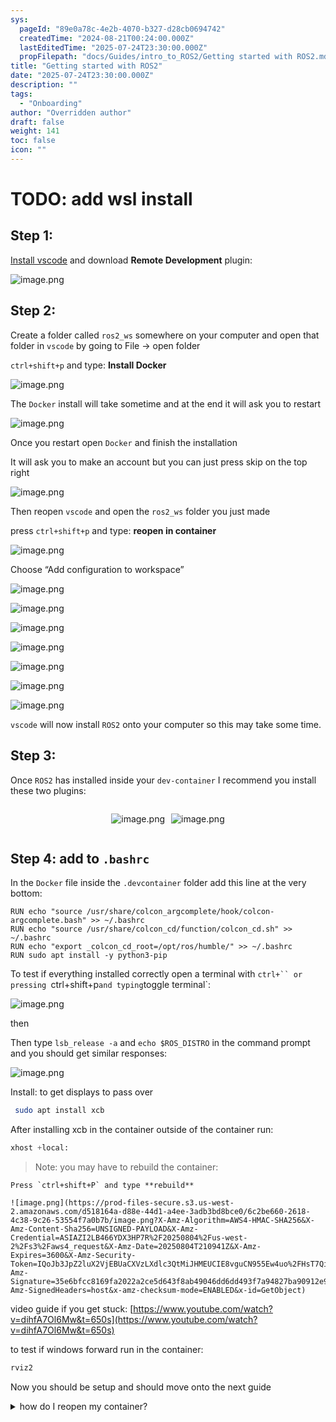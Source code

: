 ```yaml
---
sys:
  pageId: "89e0a78c-4e2b-4070-b327-d28cb0694742"
  createdTime: "2024-08-21T00:24:00.000Z"
  lastEditedTime: "2025-07-24T23:30:00.000Z"
  propFilepath: "docs/Guides/intro_to_ROS2/Getting started with ROS2.md"
title: "Getting started with ROS2"
date: "2025-07-24T23:30:00.000Z"
description: ""
tags:
  - "Onboarding"
author: "Overridden author"
draft: false
weight: 141
toc: false
icon: ""
---
```


# TODO: add wsl install

## Step 1:

[Install vscode](https://code.visualstudio.com/download) and download **Remote Development** plugin:

![image.png](https://prod-files-secure.s3.us-west-2.amazonaws.com/d518164a-d88e-44d1-a4ee-3adb3bd8bce0/efb52993-1881-4a40-b95e-6f020334f022/image.png?X-Amz-Algorithm=AWS4-HMAC-SHA256&X-Amz-Content-Sha256=UNSIGNED-PAYLOAD&X-Amz-Credential=ASIAZI2LB4663F7QE27J%2F20250804%2Fus-west-2%2Fs3%2Faws4_request&X-Amz-Date=20250804T210931Z&X-Amz-Expires=3600&X-Amz-Security-Token=IQoJb3JpZ2luX2VjEBUaCXVzLXdlc3QtMiJGMEQCIBragbGES%2BoOc95vwTIxjbvSdByo0kXmjhIIbI58iLnEAiAEUl92PBpyQ6uU6u1xKpI6ekyaI%2FY8037yrRhBXXkLjCr%2FAwhOEAAaDDYzNzQyMzE4MzgwNSIMueJgZlqynyRBDvk%2BKtwDyoKoXxr%2BQtja%2FOXts%2F2hogiKs%2FuuRyRtSwnNM7REwGEPU5fn0o%2BoORAvDZ2QT2zcisVbJ61d200MfLyVkrS26V%2FSqeHVFM8xrn7M5RQFA4YjSed63gUiuIA7dTRUjmpg4KA8rwhG4d2kCPt9GSBqJljSqYsQ9VksBMJMBUMKwG2X8FbrLDPRG8oxJW1IZgXeY%2FALmd1tKvR1vUSZ5KTIKBeW%2FfoG72AaosF9p7qLo5LYi398LKtCKkkblQnUsBs5fsde5Lr5SpeUcLA9Tq7%2BCX%2BQIkMjYA8Drqn85e1XIev7rqp%2FDk%2BU0KPkVYJG5PBIhH7cOPhEIkJQ4PLJx4JGMsocWyLphunBXccJk74v8dCjr5HCQWzWiJG5GlRj8dhfCp%2BMh%2F7d3sqG1qiEJ%2BR%2FDS6d43JvcN9lr2UQ8QDMuu9EmVlxe9T0XTmqrjFoOjd0V1oU%2FuoMYq6O0PYuIuaf5%2F4RDuRr1U7ZYn%2FfBjcWJSWvNyE9puxDPRDB1wHfGHN%2BPt1yt8uBYnuTF7mfc7FsB6EUAi3uXOkf%2B1aZM9l5YVMBd1S6PHKArxHE5uFUVDMOEffMvsUL3NsYvxLb4moX1WvkAdeRTznOozeyoFflhnZnTuNUM%2BiOM971%2BZ8wv8DExAY6pgH54e8ASUdbs7DZb12NY5M1fCV6o%2F7VmpSpcxQ2DCSczBkSxYoZoBSadg0ukznGhkTT7Wa6eUAM4g%2BaVWtU3bgS4n1vz0eWxx0ex6e5pQTR58f4%2FSC479sgaEYoWQ%2FIO9EiFUGw%2ByKYhTRVqnUYlFPiTCtG7xFFxTU4sg4uBc%2BZerLzLV7loGvAnsZU49kpviEFlvDo%2BkPyvuawpXx%2B0Ad%2BxEE04lVW&X-Amz-Signature=6026e57ccf1033a00e0fa64398290f88bcc2f51ff38e727cc6a7488cb5d6f327&X-Amz-SignedHeaders=host&x-amz-checksum-mode=ENABLED&x-id=GetObject)

## Step 2:

Create a folder called `ros2_ws` somewhere on your computer and open that folder in `vscode` by going to File → open folder 

`ctrl+shift+p` and type: **Install Docker**

![image.png](https://prod-files-secure.s3.us-west-2.amazonaws.com/d518164a-d88e-44d1-a4ee-3adb3bd8bce0/2269dc0e-1cd5-47ff-bceb-c04ad9b2eab0/image.png?X-Amz-Algorithm=AWS4-HMAC-SHA256&X-Amz-Content-Sha256=UNSIGNED-PAYLOAD&X-Amz-Credential=ASIAZI2LB4663F7QE27J%2F20250804%2Fus-west-2%2Fs3%2Faws4_request&X-Amz-Date=20250804T210931Z&X-Amz-Expires=3600&X-Amz-Security-Token=IQoJb3JpZ2luX2VjEBUaCXVzLXdlc3QtMiJGMEQCIBragbGES%2BoOc95vwTIxjbvSdByo0kXmjhIIbI58iLnEAiAEUl92PBpyQ6uU6u1xKpI6ekyaI%2FY8037yrRhBXXkLjCr%2FAwhOEAAaDDYzNzQyMzE4MzgwNSIMueJgZlqynyRBDvk%2BKtwDyoKoXxr%2BQtja%2FOXts%2F2hogiKs%2FuuRyRtSwnNM7REwGEPU5fn0o%2BoORAvDZ2QT2zcisVbJ61d200MfLyVkrS26V%2FSqeHVFM8xrn7M5RQFA4YjSed63gUiuIA7dTRUjmpg4KA8rwhG4d2kCPt9GSBqJljSqYsQ9VksBMJMBUMKwG2X8FbrLDPRG8oxJW1IZgXeY%2FALmd1tKvR1vUSZ5KTIKBeW%2FfoG72AaosF9p7qLo5LYi398LKtCKkkblQnUsBs5fsde5Lr5SpeUcLA9Tq7%2BCX%2BQIkMjYA8Drqn85e1XIev7rqp%2FDk%2BU0KPkVYJG5PBIhH7cOPhEIkJQ4PLJx4JGMsocWyLphunBXccJk74v8dCjr5HCQWzWiJG5GlRj8dhfCp%2BMh%2F7d3sqG1qiEJ%2BR%2FDS6d43JvcN9lr2UQ8QDMuu9EmVlxe9T0XTmqrjFoOjd0V1oU%2FuoMYq6O0PYuIuaf5%2F4RDuRr1U7ZYn%2FfBjcWJSWvNyE9puxDPRDB1wHfGHN%2BPt1yt8uBYnuTF7mfc7FsB6EUAi3uXOkf%2B1aZM9l5YVMBd1S6PHKArxHE5uFUVDMOEffMvsUL3NsYvxLb4moX1WvkAdeRTznOozeyoFflhnZnTuNUM%2BiOM971%2BZ8wv8DExAY6pgH54e8ASUdbs7DZb12NY5M1fCV6o%2F7VmpSpcxQ2DCSczBkSxYoZoBSadg0ukznGhkTT7Wa6eUAM4g%2BaVWtU3bgS4n1vz0eWxx0ex6e5pQTR58f4%2FSC479sgaEYoWQ%2FIO9EiFUGw%2ByKYhTRVqnUYlFPiTCtG7xFFxTU4sg4uBc%2BZerLzLV7loGvAnsZU49kpviEFlvDo%2BkPyvuawpXx%2B0Ad%2BxEE04lVW&X-Amz-Signature=f4c52ec48ab98a36d14e1db49a70ea72285a1fb78c776957eff49f9aa153a2e3&X-Amz-SignedHeaders=host&x-amz-checksum-mode=ENABLED&x-id=GetObject)

The `Docker` install will take sometime and at the end it will ask you to restart

![image.png](https://prod-files-secure.s3.us-west-2.amazonaws.com/d518164a-d88e-44d1-a4ee-3adb3bd8bce0/ed233f78-be33-4b1f-b89c-9c346c0e961e/image.png?X-Amz-Algorithm=AWS4-HMAC-SHA256&X-Amz-Content-Sha256=UNSIGNED-PAYLOAD&X-Amz-Credential=ASIAZI2LB4663F7QE27J%2F20250804%2Fus-west-2%2Fs3%2Faws4_request&X-Amz-Date=20250804T210931Z&X-Amz-Expires=3600&X-Amz-Security-Token=IQoJb3JpZ2luX2VjEBUaCXVzLXdlc3QtMiJGMEQCIBragbGES%2BoOc95vwTIxjbvSdByo0kXmjhIIbI58iLnEAiAEUl92PBpyQ6uU6u1xKpI6ekyaI%2FY8037yrRhBXXkLjCr%2FAwhOEAAaDDYzNzQyMzE4MzgwNSIMueJgZlqynyRBDvk%2BKtwDyoKoXxr%2BQtja%2FOXts%2F2hogiKs%2FuuRyRtSwnNM7REwGEPU5fn0o%2BoORAvDZ2QT2zcisVbJ61d200MfLyVkrS26V%2FSqeHVFM8xrn7M5RQFA4YjSed63gUiuIA7dTRUjmpg4KA8rwhG4d2kCPt9GSBqJljSqYsQ9VksBMJMBUMKwG2X8FbrLDPRG8oxJW1IZgXeY%2FALmd1tKvR1vUSZ5KTIKBeW%2FfoG72AaosF9p7qLo5LYi398LKtCKkkblQnUsBs5fsde5Lr5SpeUcLA9Tq7%2BCX%2BQIkMjYA8Drqn85e1XIev7rqp%2FDk%2BU0KPkVYJG5PBIhH7cOPhEIkJQ4PLJx4JGMsocWyLphunBXccJk74v8dCjr5HCQWzWiJG5GlRj8dhfCp%2BMh%2F7d3sqG1qiEJ%2BR%2FDS6d43JvcN9lr2UQ8QDMuu9EmVlxe9T0XTmqrjFoOjd0V1oU%2FuoMYq6O0PYuIuaf5%2F4RDuRr1U7ZYn%2FfBjcWJSWvNyE9puxDPRDB1wHfGHN%2BPt1yt8uBYnuTF7mfc7FsB6EUAi3uXOkf%2B1aZM9l5YVMBd1S6PHKArxHE5uFUVDMOEffMvsUL3NsYvxLb4moX1WvkAdeRTznOozeyoFflhnZnTuNUM%2BiOM971%2BZ8wv8DExAY6pgH54e8ASUdbs7DZb12NY5M1fCV6o%2F7VmpSpcxQ2DCSczBkSxYoZoBSadg0ukznGhkTT7Wa6eUAM4g%2BaVWtU3bgS4n1vz0eWxx0ex6e5pQTR58f4%2FSC479sgaEYoWQ%2FIO9EiFUGw%2ByKYhTRVqnUYlFPiTCtG7xFFxTU4sg4uBc%2BZerLzLV7loGvAnsZU49kpviEFlvDo%2BkPyvuawpXx%2B0Ad%2BxEE04lVW&X-Amz-Signature=351db927e594dc34a46b52125adda08028298a7ac5cd77dc5d27037db2ed0d33&X-Amz-SignedHeaders=host&x-amz-checksum-mode=ENABLED&x-id=GetObject)

Once you restart open `Docker` and finish the installation

It will ask you to make an account but you can just press skip on the top right

![image.png](https://prod-files-secure.s3.us-west-2.amazonaws.com/d518164a-d88e-44d1-a4ee-3adb3bd8bce0/21010ad9-1659-4fd9-9f59-9932a09b2a3d/image.png?X-Amz-Algorithm=AWS4-HMAC-SHA256&X-Amz-Content-Sha256=UNSIGNED-PAYLOAD&X-Amz-Credential=ASIAZI2LB4663F7QE27J%2F20250804%2Fus-west-2%2Fs3%2Faws4_request&X-Amz-Date=20250804T210931Z&X-Amz-Expires=3600&X-Amz-Security-Token=IQoJb3JpZ2luX2VjEBUaCXVzLXdlc3QtMiJGMEQCIBragbGES%2BoOc95vwTIxjbvSdByo0kXmjhIIbI58iLnEAiAEUl92PBpyQ6uU6u1xKpI6ekyaI%2FY8037yrRhBXXkLjCr%2FAwhOEAAaDDYzNzQyMzE4MzgwNSIMueJgZlqynyRBDvk%2BKtwDyoKoXxr%2BQtja%2FOXts%2F2hogiKs%2FuuRyRtSwnNM7REwGEPU5fn0o%2BoORAvDZ2QT2zcisVbJ61d200MfLyVkrS26V%2FSqeHVFM8xrn7M5RQFA4YjSed63gUiuIA7dTRUjmpg4KA8rwhG4d2kCPt9GSBqJljSqYsQ9VksBMJMBUMKwG2X8FbrLDPRG8oxJW1IZgXeY%2FALmd1tKvR1vUSZ5KTIKBeW%2FfoG72AaosF9p7qLo5LYi398LKtCKkkblQnUsBs5fsde5Lr5SpeUcLA9Tq7%2BCX%2BQIkMjYA8Drqn85e1XIev7rqp%2FDk%2BU0KPkVYJG5PBIhH7cOPhEIkJQ4PLJx4JGMsocWyLphunBXccJk74v8dCjr5HCQWzWiJG5GlRj8dhfCp%2BMh%2F7d3sqG1qiEJ%2BR%2FDS6d43JvcN9lr2UQ8QDMuu9EmVlxe9T0XTmqrjFoOjd0V1oU%2FuoMYq6O0PYuIuaf5%2F4RDuRr1U7ZYn%2FfBjcWJSWvNyE9puxDPRDB1wHfGHN%2BPt1yt8uBYnuTF7mfc7FsB6EUAi3uXOkf%2B1aZM9l5YVMBd1S6PHKArxHE5uFUVDMOEffMvsUL3NsYvxLb4moX1WvkAdeRTznOozeyoFflhnZnTuNUM%2BiOM971%2BZ8wv8DExAY6pgH54e8ASUdbs7DZb12NY5M1fCV6o%2F7VmpSpcxQ2DCSczBkSxYoZoBSadg0ukznGhkTT7Wa6eUAM4g%2BaVWtU3bgS4n1vz0eWxx0ex6e5pQTR58f4%2FSC479sgaEYoWQ%2FIO9EiFUGw%2ByKYhTRVqnUYlFPiTCtG7xFFxTU4sg4uBc%2BZerLzLV7loGvAnsZU49kpviEFlvDo%2BkPyvuawpXx%2B0Ad%2BxEE04lVW&X-Amz-Signature=e7190e9fd6b8e658c7045930b48b8e418bdd25dad70fb769e27d92b062463148&X-Amz-SignedHeaders=host&x-amz-checksum-mode=ENABLED&x-id=GetObject)

Then reopen `vscode` and open the `ros2_ws` folder you just made

press `ctrl+shift+p` and type: **reopen in container**

![image.png](https://prod-files-secure.s3.us-west-2.amazonaws.com/d518164a-d88e-44d1-a4ee-3adb3bd8bce0/4e93b8c2-41ad-488c-8095-c74205196118/image.png?X-Amz-Algorithm=AWS4-HMAC-SHA256&X-Amz-Content-Sha256=UNSIGNED-PAYLOAD&X-Amz-Credential=ASIAZI2LB4663F7QE27J%2F20250804%2Fus-west-2%2Fs3%2Faws4_request&X-Amz-Date=20250804T210931Z&X-Amz-Expires=3600&X-Amz-Security-Token=IQoJb3JpZ2luX2VjEBUaCXVzLXdlc3QtMiJGMEQCIBragbGES%2BoOc95vwTIxjbvSdByo0kXmjhIIbI58iLnEAiAEUl92PBpyQ6uU6u1xKpI6ekyaI%2FY8037yrRhBXXkLjCr%2FAwhOEAAaDDYzNzQyMzE4MzgwNSIMueJgZlqynyRBDvk%2BKtwDyoKoXxr%2BQtja%2FOXts%2F2hogiKs%2FuuRyRtSwnNM7REwGEPU5fn0o%2BoORAvDZ2QT2zcisVbJ61d200MfLyVkrS26V%2FSqeHVFM8xrn7M5RQFA4YjSed63gUiuIA7dTRUjmpg4KA8rwhG4d2kCPt9GSBqJljSqYsQ9VksBMJMBUMKwG2X8FbrLDPRG8oxJW1IZgXeY%2FALmd1tKvR1vUSZ5KTIKBeW%2FfoG72AaosF9p7qLo5LYi398LKtCKkkblQnUsBs5fsde5Lr5SpeUcLA9Tq7%2BCX%2BQIkMjYA8Drqn85e1XIev7rqp%2FDk%2BU0KPkVYJG5PBIhH7cOPhEIkJQ4PLJx4JGMsocWyLphunBXccJk74v8dCjr5HCQWzWiJG5GlRj8dhfCp%2BMh%2F7d3sqG1qiEJ%2BR%2FDS6d43JvcN9lr2UQ8QDMuu9EmVlxe9T0XTmqrjFoOjd0V1oU%2FuoMYq6O0PYuIuaf5%2F4RDuRr1U7ZYn%2FfBjcWJSWvNyE9puxDPRDB1wHfGHN%2BPt1yt8uBYnuTF7mfc7FsB6EUAi3uXOkf%2B1aZM9l5YVMBd1S6PHKArxHE5uFUVDMOEffMvsUL3NsYvxLb4moX1WvkAdeRTznOozeyoFflhnZnTuNUM%2BiOM971%2BZ8wv8DExAY6pgH54e8ASUdbs7DZb12NY5M1fCV6o%2F7VmpSpcxQ2DCSczBkSxYoZoBSadg0ukznGhkTT7Wa6eUAM4g%2BaVWtU3bgS4n1vz0eWxx0ex6e5pQTR58f4%2FSC479sgaEYoWQ%2FIO9EiFUGw%2ByKYhTRVqnUYlFPiTCtG7xFFxTU4sg4uBc%2BZerLzLV7loGvAnsZU49kpviEFlvDo%2BkPyvuawpXx%2B0Ad%2BxEE04lVW&X-Amz-Signature=764dd6127978e864250b94b06fd92eeb198e2989debdb60d94bc30956d31fe25&X-Amz-SignedHeaders=host&x-amz-checksum-mode=ENABLED&x-id=GetObject)

Choose “Add configuration to workspace”

![image.png](https://prod-files-secure.s3.us-west-2.amazonaws.com/d518164a-d88e-44d1-a4ee-3adb3bd8bce0/9560b282-5060-4989-ba37-97e7b2c22476/image.png?X-Amz-Algorithm=AWS4-HMAC-SHA256&X-Amz-Content-Sha256=UNSIGNED-PAYLOAD&X-Amz-Credential=ASIAZI2LB4663F7QE27J%2F20250804%2Fus-west-2%2Fs3%2Faws4_request&X-Amz-Date=20250804T210931Z&X-Amz-Expires=3600&X-Amz-Security-Token=IQoJb3JpZ2luX2VjEBUaCXVzLXdlc3QtMiJGMEQCIBragbGES%2BoOc95vwTIxjbvSdByo0kXmjhIIbI58iLnEAiAEUl92PBpyQ6uU6u1xKpI6ekyaI%2FY8037yrRhBXXkLjCr%2FAwhOEAAaDDYzNzQyMzE4MzgwNSIMueJgZlqynyRBDvk%2BKtwDyoKoXxr%2BQtja%2FOXts%2F2hogiKs%2FuuRyRtSwnNM7REwGEPU5fn0o%2BoORAvDZ2QT2zcisVbJ61d200MfLyVkrS26V%2FSqeHVFM8xrn7M5RQFA4YjSed63gUiuIA7dTRUjmpg4KA8rwhG4d2kCPt9GSBqJljSqYsQ9VksBMJMBUMKwG2X8FbrLDPRG8oxJW1IZgXeY%2FALmd1tKvR1vUSZ5KTIKBeW%2FfoG72AaosF9p7qLo5LYi398LKtCKkkblQnUsBs5fsde5Lr5SpeUcLA9Tq7%2BCX%2BQIkMjYA8Drqn85e1XIev7rqp%2FDk%2BU0KPkVYJG5PBIhH7cOPhEIkJQ4PLJx4JGMsocWyLphunBXccJk74v8dCjr5HCQWzWiJG5GlRj8dhfCp%2BMh%2F7d3sqG1qiEJ%2BR%2FDS6d43JvcN9lr2UQ8QDMuu9EmVlxe9T0XTmqrjFoOjd0V1oU%2FuoMYq6O0PYuIuaf5%2F4RDuRr1U7ZYn%2FfBjcWJSWvNyE9puxDPRDB1wHfGHN%2BPt1yt8uBYnuTF7mfc7FsB6EUAi3uXOkf%2B1aZM9l5YVMBd1S6PHKArxHE5uFUVDMOEffMvsUL3NsYvxLb4moX1WvkAdeRTznOozeyoFflhnZnTuNUM%2BiOM971%2BZ8wv8DExAY6pgH54e8ASUdbs7DZb12NY5M1fCV6o%2F7VmpSpcxQ2DCSczBkSxYoZoBSadg0ukznGhkTT7Wa6eUAM4g%2BaVWtU3bgS4n1vz0eWxx0ex6e5pQTR58f4%2FSC479sgaEYoWQ%2FIO9EiFUGw%2ByKYhTRVqnUYlFPiTCtG7xFFxTU4sg4uBc%2BZerLzLV7loGvAnsZU49kpviEFlvDo%2BkPyvuawpXx%2B0Ad%2BxEE04lVW&X-Amz-Signature=51bf491c037acdac96575360703264db10a67e111e4c18d756a1753567396dad&X-Amz-SignedHeaders=host&x-amz-checksum-mode=ENABLED&x-id=GetObject)

![image.png](https://prod-files-secure.s3.us-west-2.amazonaws.com/d518164a-d88e-44d1-a4ee-3adb3bd8bce0/2ee63f81-886b-48e8-a553-dc6e5eac99e4/image.png?X-Amz-Algorithm=AWS4-HMAC-SHA256&X-Amz-Content-Sha256=UNSIGNED-PAYLOAD&X-Amz-Credential=ASIAZI2LB4663F7QE27J%2F20250804%2Fus-west-2%2Fs3%2Faws4_request&X-Amz-Date=20250804T210931Z&X-Amz-Expires=3600&X-Amz-Security-Token=IQoJb3JpZ2luX2VjEBUaCXVzLXdlc3QtMiJGMEQCIBragbGES%2BoOc95vwTIxjbvSdByo0kXmjhIIbI58iLnEAiAEUl92PBpyQ6uU6u1xKpI6ekyaI%2FY8037yrRhBXXkLjCr%2FAwhOEAAaDDYzNzQyMzE4MzgwNSIMueJgZlqynyRBDvk%2BKtwDyoKoXxr%2BQtja%2FOXts%2F2hogiKs%2FuuRyRtSwnNM7REwGEPU5fn0o%2BoORAvDZ2QT2zcisVbJ61d200MfLyVkrS26V%2FSqeHVFM8xrn7M5RQFA4YjSed63gUiuIA7dTRUjmpg4KA8rwhG4d2kCPt9GSBqJljSqYsQ9VksBMJMBUMKwG2X8FbrLDPRG8oxJW1IZgXeY%2FALmd1tKvR1vUSZ5KTIKBeW%2FfoG72AaosF9p7qLo5LYi398LKtCKkkblQnUsBs5fsde5Lr5SpeUcLA9Tq7%2BCX%2BQIkMjYA8Drqn85e1XIev7rqp%2FDk%2BU0KPkVYJG5PBIhH7cOPhEIkJQ4PLJx4JGMsocWyLphunBXccJk74v8dCjr5HCQWzWiJG5GlRj8dhfCp%2BMh%2F7d3sqG1qiEJ%2BR%2FDS6d43JvcN9lr2UQ8QDMuu9EmVlxe9T0XTmqrjFoOjd0V1oU%2FuoMYq6O0PYuIuaf5%2F4RDuRr1U7ZYn%2FfBjcWJSWvNyE9puxDPRDB1wHfGHN%2BPt1yt8uBYnuTF7mfc7FsB6EUAi3uXOkf%2B1aZM9l5YVMBd1S6PHKArxHE5uFUVDMOEffMvsUL3NsYvxLb4moX1WvkAdeRTznOozeyoFflhnZnTuNUM%2BiOM971%2BZ8wv8DExAY6pgH54e8ASUdbs7DZb12NY5M1fCV6o%2F7VmpSpcxQ2DCSczBkSxYoZoBSadg0ukznGhkTT7Wa6eUAM4g%2BaVWtU3bgS4n1vz0eWxx0ex6e5pQTR58f4%2FSC479sgaEYoWQ%2FIO9EiFUGw%2ByKYhTRVqnUYlFPiTCtG7xFFxTU4sg4uBc%2BZerLzLV7loGvAnsZU49kpviEFlvDo%2BkPyvuawpXx%2B0Ad%2BxEE04lVW&X-Amz-Signature=9cb0941f9a5847203106f1cb548b806fe48b3ffecbf8f041ac417fd73dc39e36&X-Amz-SignedHeaders=host&x-amz-checksum-mode=ENABLED&x-id=GetObject)

![image.png](https://prod-files-secure.s3.us-west-2.amazonaws.com/d518164a-d88e-44d1-a4ee-3adb3bd8bce0/e0fd626c-c8b6-4b2c-95d1-fa4c26514504/image.png?X-Amz-Algorithm=AWS4-HMAC-SHA256&X-Amz-Content-Sha256=UNSIGNED-PAYLOAD&X-Amz-Credential=ASIAZI2LB4663F7QE27J%2F20250804%2Fus-west-2%2Fs3%2Faws4_request&X-Amz-Date=20250804T210931Z&X-Amz-Expires=3600&X-Amz-Security-Token=IQoJb3JpZ2luX2VjEBUaCXVzLXdlc3QtMiJGMEQCIBragbGES%2BoOc95vwTIxjbvSdByo0kXmjhIIbI58iLnEAiAEUl92PBpyQ6uU6u1xKpI6ekyaI%2FY8037yrRhBXXkLjCr%2FAwhOEAAaDDYzNzQyMzE4MzgwNSIMueJgZlqynyRBDvk%2BKtwDyoKoXxr%2BQtja%2FOXts%2F2hogiKs%2FuuRyRtSwnNM7REwGEPU5fn0o%2BoORAvDZ2QT2zcisVbJ61d200MfLyVkrS26V%2FSqeHVFM8xrn7M5RQFA4YjSed63gUiuIA7dTRUjmpg4KA8rwhG4d2kCPt9GSBqJljSqYsQ9VksBMJMBUMKwG2X8FbrLDPRG8oxJW1IZgXeY%2FALmd1tKvR1vUSZ5KTIKBeW%2FfoG72AaosF9p7qLo5LYi398LKtCKkkblQnUsBs5fsde5Lr5SpeUcLA9Tq7%2BCX%2BQIkMjYA8Drqn85e1XIev7rqp%2FDk%2BU0KPkVYJG5PBIhH7cOPhEIkJQ4PLJx4JGMsocWyLphunBXccJk74v8dCjr5HCQWzWiJG5GlRj8dhfCp%2BMh%2F7d3sqG1qiEJ%2BR%2FDS6d43JvcN9lr2UQ8QDMuu9EmVlxe9T0XTmqrjFoOjd0V1oU%2FuoMYq6O0PYuIuaf5%2F4RDuRr1U7ZYn%2FfBjcWJSWvNyE9puxDPRDB1wHfGHN%2BPt1yt8uBYnuTF7mfc7FsB6EUAi3uXOkf%2B1aZM9l5YVMBd1S6PHKArxHE5uFUVDMOEffMvsUL3NsYvxLb4moX1WvkAdeRTznOozeyoFflhnZnTuNUM%2BiOM971%2BZ8wv8DExAY6pgH54e8ASUdbs7DZb12NY5M1fCV6o%2F7VmpSpcxQ2DCSczBkSxYoZoBSadg0ukznGhkTT7Wa6eUAM4g%2BaVWtU3bgS4n1vz0eWxx0ex6e5pQTR58f4%2FSC479sgaEYoWQ%2FIO9EiFUGw%2ByKYhTRVqnUYlFPiTCtG7xFFxTU4sg4uBc%2BZerLzLV7loGvAnsZU49kpviEFlvDo%2BkPyvuawpXx%2B0Ad%2BxEE04lVW&X-Amz-Signature=05e6594fb6b051e1db0ea32258404a53f06b99da485f1372b376ac86381f161b&X-Amz-SignedHeaders=host&x-amz-checksum-mode=ENABLED&x-id=GetObject)

![image.png](https://prod-files-secure.s3.us-west-2.amazonaws.com/d518164a-d88e-44d1-a4ee-3adb3bd8bce0/a2e13f50-d2ab-4719-a4c2-7ced634bfc9d/image.png?X-Amz-Algorithm=AWS4-HMAC-SHA256&X-Amz-Content-Sha256=UNSIGNED-PAYLOAD&X-Amz-Credential=ASIAZI2LB4663F7QE27J%2F20250804%2Fus-west-2%2Fs3%2Faws4_request&X-Amz-Date=20250804T210931Z&X-Amz-Expires=3600&X-Amz-Security-Token=IQoJb3JpZ2luX2VjEBUaCXVzLXdlc3QtMiJGMEQCIBragbGES%2BoOc95vwTIxjbvSdByo0kXmjhIIbI58iLnEAiAEUl92PBpyQ6uU6u1xKpI6ekyaI%2FY8037yrRhBXXkLjCr%2FAwhOEAAaDDYzNzQyMzE4MzgwNSIMueJgZlqynyRBDvk%2BKtwDyoKoXxr%2BQtja%2FOXts%2F2hogiKs%2FuuRyRtSwnNM7REwGEPU5fn0o%2BoORAvDZ2QT2zcisVbJ61d200MfLyVkrS26V%2FSqeHVFM8xrn7M5RQFA4YjSed63gUiuIA7dTRUjmpg4KA8rwhG4d2kCPt9GSBqJljSqYsQ9VksBMJMBUMKwG2X8FbrLDPRG8oxJW1IZgXeY%2FALmd1tKvR1vUSZ5KTIKBeW%2FfoG72AaosF9p7qLo5LYi398LKtCKkkblQnUsBs5fsde5Lr5SpeUcLA9Tq7%2BCX%2BQIkMjYA8Drqn85e1XIev7rqp%2FDk%2BU0KPkVYJG5PBIhH7cOPhEIkJQ4PLJx4JGMsocWyLphunBXccJk74v8dCjr5HCQWzWiJG5GlRj8dhfCp%2BMh%2F7d3sqG1qiEJ%2BR%2FDS6d43JvcN9lr2UQ8QDMuu9EmVlxe9T0XTmqrjFoOjd0V1oU%2FuoMYq6O0PYuIuaf5%2F4RDuRr1U7ZYn%2FfBjcWJSWvNyE9puxDPRDB1wHfGHN%2BPt1yt8uBYnuTF7mfc7FsB6EUAi3uXOkf%2B1aZM9l5YVMBd1S6PHKArxHE5uFUVDMOEffMvsUL3NsYvxLb4moX1WvkAdeRTznOozeyoFflhnZnTuNUM%2BiOM971%2BZ8wv8DExAY6pgH54e8ASUdbs7DZb12NY5M1fCV6o%2F7VmpSpcxQ2DCSczBkSxYoZoBSadg0ukznGhkTT7Wa6eUAM4g%2BaVWtU3bgS4n1vz0eWxx0ex6e5pQTR58f4%2FSC479sgaEYoWQ%2FIO9EiFUGw%2ByKYhTRVqnUYlFPiTCtG7xFFxTU4sg4uBc%2BZerLzLV7loGvAnsZU49kpviEFlvDo%2BkPyvuawpXx%2B0Ad%2BxEE04lVW&X-Amz-Signature=639c4f0a2f095ef34c26bf0d8a4a7153d2923f9df5d2c07256b4bb06b4f477b0&X-Amz-SignedHeaders=host&x-amz-checksum-mode=ENABLED&x-id=GetObject)

![image.png](https://prod-files-secure.s3.us-west-2.amazonaws.com/d518164a-d88e-44d1-a4ee-3adb3bd8bce0/6cc478ad-aaba-4bf7-9fcc-403277ab896c/image.png?X-Amz-Algorithm=AWS4-HMAC-SHA256&X-Amz-Content-Sha256=UNSIGNED-PAYLOAD&X-Amz-Credential=ASIAZI2LB4663F7QE27J%2F20250804%2Fus-west-2%2Fs3%2Faws4_request&X-Amz-Date=20250804T210931Z&X-Amz-Expires=3600&X-Amz-Security-Token=IQoJb3JpZ2luX2VjEBUaCXVzLXdlc3QtMiJGMEQCIBragbGES%2BoOc95vwTIxjbvSdByo0kXmjhIIbI58iLnEAiAEUl92PBpyQ6uU6u1xKpI6ekyaI%2FY8037yrRhBXXkLjCr%2FAwhOEAAaDDYzNzQyMzE4MzgwNSIMueJgZlqynyRBDvk%2BKtwDyoKoXxr%2BQtja%2FOXts%2F2hogiKs%2FuuRyRtSwnNM7REwGEPU5fn0o%2BoORAvDZ2QT2zcisVbJ61d200MfLyVkrS26V%2FSqeHVFM8xrn7M5RQFA4YjSed63gUiuIA7dTRUjmpg4KA8rwhG4d2kCPt9GSBqJljSqYsQ9VksBMJMBUMKwG2X8FbrLDPRG8oxJW1IZgXeY%2FALmd1tKvR1vUSZ5KTIKBeW%2FfoG72AaosF9p7qLo5LYi398LKtCKkkblQnUsBs5fsde5Lr5SpeUcLA9Tq7%2BCX%2BQIkMjYA8Drqn85e1XIev7rqp%2FDk%2BU0KPkVYJG5PBIhH7cOPhEIkJQ4PLJx4JGMsocWyLphunBXccJk74v8dCjr5HCQWzWiJG5GlRj8dhfCp%2BMh%2F7d3sqG1qiEJ%2BR%2FDS6d43JvcN9lr2UQ8QDMuu9EmVlxe9T0XTmqrjFoOjd0V1oU%2FuoMYq6O0PYuIuaf5%2F4RDuRr1U7ZYn%2FfBjcWJSWvNyE9puxDPRDB1wHfGHN%2BPt1yt8uBYnuTF7mfc7FsB6EUAi3uXOkf%2B1aZM9l5YVMBd1S6PHKArxHE5uFUVDMOEffMvsUL3NsYvxLb4moX1WvkAdeRTznOozeyoFflhnZnTuNUM%2BiOM971%2BZ8wv8DExAY6pgH54e8ASUdbs7DZb12NY5M1fCV6o%2F7VmpSpcxQ2DCSczBkSxYoZoBSadg0ukznGhkTT7Wa6eUAM4g%2BaVWtU3bgS4n1vz0eWxx0ex6e5pQTR58f4%2FSC479sgaEYoWQ%2FIO9EiFUGw%2ByKYhTRVqnUYlFPiTCtG7xFFxTU4sg4uBc%2BZerLzLV7loGvAnsZU49kpviEFlvDo%2BkPyvuawpXx%2B0Ad%2BxEE04lVW&X-Amz-Signature=dcb3cfcefdeb2c72fbb790a6922e310156d96e7d94493fd710acfdd7e1c02d44&X-Amz-SignedHeaders=host&x-amz-checksum-mode=ENABLED&x-id=GetObject)

![image.png](https://prod-files-secure.s3.us-west-2.amazonaws.com/d518164a-d88e-44d1-a4ee-3adb3bd8bce0/53255b28-f75e-430f-b9e3-c0ac8577e42b/image.png?X-Amz-Algorithm=AWS4-HMAC-SHA256&X-Amz-Content-Sha256=UNSIGNED-PAYLOAD&X-Amz-Credential=ASIAZI2LB4663F7QE27J%2F20250804%2Fus-west-2%2Fs3%2Faws4_request&X-Amz-Date=20250804T210931Z&X-Amz-Expires=3600&X-Amz-Security-Token=IQoJb3JpZ2luX2VjEBUaCXVzLXdlc3QtMiJGMEQCIBragbGES%2BoOc95vwTIxjbvSdByo0kXmjhIIbI58iLnEAiAEUl92PBpyQ6uU6u1xKpI6ekyaI%2FY8037yrRhBXXkLjCr%2FAwhOEAAaDDYzNzQyMzE4MzgwNSIMueJgZlqynyRBDvk%2BKtwDyoKoXxr%2BQtja%2FOXts%2F2hogiKs%2FuuRyRtSwnNM7REwGEPU5fn0o%2BoORAvDZ2QT2zcisVbJ61d200MfLyVkrS26V%2FSqeHVFM8xrn7M5RQFA4YjSed63gUiuIA7dTRUjmpg4KA8rwhG4d2kCPt9GSBqJljSqYsQ9VksBMJMBUMKwG2X8FbrLDPRG8oxJW1IZgXeY%2FALmd1tKvR1vUSZ5KTIKBeW%2FfoG72AaosF9p7qLo5LYi398LKtCKkkblQnUsBs5fsde5Lr5SpeUcLA9Tq7%2BCX%2BQIkMjYA8Drqn85e1XIev7rqp%2FDk%2BU0KPkVYJG5PBIhH7cOPhEIkJQ4PLJx4JGMsocWyLphunBXccJk74v8dCjr5HCQWzWiJG5GlRj8dhfCp%2BMh%2F7d3sqG1qiEJ%2BR%2FDS6d43JvcN9lr2UQ8QDMuu9EmVlxe9T0XTmqrjFoOjd0V1oU%2FuoMYq6O0PYuIuaf5%2F4RDuRr1U7ZYn%2FfBjcWJSWvNyE9puxDPRDB1wHfGHN%2BPt1yt8uBYnuTF7mfc7FsB6EUAi3uXOkf%2B1aZM9l5YVMBd1S6PHKArxHE5uFUVDMOEffMvsUL3NsYvxLb4moX1WvkAdeRTznOozeyoFflhnZnTuNUM%2BiOM971%2BZ8wv8DExAY6pgH54e8ASUdbs7DZb12NY5M1fCV6o%2F7VmpSpcxQ2DCSczBkSxYoZoBSadg0ukznGhkTT7Wa6eUAM4g%2BaVWtU3bgS4n1vz0eWxx0ex6e5pQTR58f4%2FSC479sgaEYoWQ%2FIO9EiFUGw%2ByKYhTRVqnUYlFPiTCtG7xFFxTU4sg4uBc%2BZerLzLV7loGvAnsZU49kpviEFlvDo%2BkPyvuawpXx%2B0Ad%2BxEE04lVW&X-Amz-Signature=e690f77b63a201f30835110919438bbb14f5f09cc2df92c55813aef2f257c23f&X-Amz-SignedHeaders=host&x-amz-checksum-mode=ENABLED&x-id=GetObject)

![image.png](https://prod-files-secure.s3.us-west-2.amazonaws.com/d518164a-d88e-44d1-a4ee-3adb3bd8bce0/7c562767-5af9-4ffb-97d1-327bcdf4ee00/image.png?X-Amz-Algorithm=AWS4-HMAC-SHA256&X-Amz-Content-Sha256=UNSIGNED-PAYLOAD&X-Amz-Credential=ASIAZI2LB4663F7QE27J%2F20250804%2Fus-west-2%2Fs3%2Faws4_request&X-Amz-Date=20250804T210931Z&X-Amz-Expires=3600&X-Amz-Security-Token=IQoJb3JpZ2luX2VjEBUaCXVzLXdlc3QtMiJGMEQCIBragbGES%2BoOc95vwTIxjbvSdByo0kXmjhIIbI58iLnEAiAEUl92PBpyQ6uU6u1xKpI6ekyaI%2FY8037yrRhBXXkLjCr%2FAwhOEAAaDDYzNzQyMzE4MzgwNSIMueJgZlqynyRBDvk%2BKtwDyoKoXxr%2BQtja%2FOXts%2F2hogiKs%2FuuRyRtSwnNM7REwGEPU5fn0o%2BoORAvDZ2QT2zcisVbJ61d200MfLyVkrS26V%2FSqeHVFM8xrn7M5RQFA4YjSed63gUiuIA7dTRUjmpg4KA8rwhG4d2kCPt9GSBqJljSqYsQ9VksBMJMBUMKwG2X8FbrLDPRG8oxJW1IZgXeY%2FALmd1tKvR1vUSZ5KTIKBeW%2FfoG72AaosF9p7qLo5LYi398LKtCKkkblQnUsBs5fsde5Lr5SpeUcLA9Tq7%2BCX%2BQIkMjYA8Drqn85e1XIev7rqp%2FDk%2BU0KPkVYJG5PBIhH7cOPhEIkJQ4PLJx4JGMsocWyLphunBXccJk74v8dCjr5HCQWzWiJG5GlRj8dhfCp%2BMh%2F7d3sqG1qiEJ%2BR%2FDS6d43JvcN9lr2UQ8QDMuu9EmVlxe9T0XTmqrjFoOjd0V1oU%2FuoMYq6O0PYuIuaf5%2F4RDuRr1U7ZYn%2FfBjcWJSWvNyE9puxDPRDB1wHfGHN%2BPt1yt8uBYnuTF7mfc7FsB6EUAi3uXOkf%2B1aZM9l5YVMBd1S6PHKArxHE5uFUVDMOEffMvsUL3NsYvxLb4moX1WvkAdeRTznOozeyoFflhnZnTuNUM%2BiOM971%2BZ8wv8DExAY6pgH54e8ASUdbs7DZb12NY5M1fCV6o%2F7VmpSpcxQ2DCSczBkSxYoZoBSadg0ukznGhkTT7Wa6eUAM4g%2BaVWtU3bgS4n1vz0eWxx0ex6e5pQTR58f4%2FSC479sgaEYoWQ%2FIO9EiFUGw%2ByKYhTRVqnUYlFPiTCtG7xFFxTU4sg4uBc%2BZerLzLV7loGvAnsZU49kpviEFlvDo%2BkPyvuawpXx%2B0Ad%2BxEE04lVW&X-Amz-Signature=b4516710f5de4f62dd27fa80e2029f70c19eca490e3a833260158ceeca3cc9dc&X-Amz-SignedHeaders=host&x-amz-checksum-mode=ENABLED&x-id=GetObject)

`vscode` will now install `ROS2` onto your computer so this may take some time.

## Step 3:

Once `ROS2` has installed inside your `dev-container` I recommend you install these two plugins:

<div style="display: flex;flex-direction: row; column-gap:10px; max-width: 630px;justify-content: center;">
<div>

![image.png](https://prod-files-secure.s3.us-west-2.amazonaws.com/d518164a-d88e-44d1-a4ee-3adb3bd8bce0/3fc3d550-5a54-4ba1-ba6b-faa01cdb7369/image.png?X-Amz-Algorithm=AWS4-HMAC-SHA256&X-Amz-Content-Sha256=UNSIGNED-PAYLOAD&X-Amz-Credential=ASIAZI2LB466VKEKKZVL%2F20250804%2Fus-west-2%2Fs3%2Faws4_request&X-Amz-Date=20250804T210939Z&X-Amz-Expires=3600&X-Amz-Security-Token=IQoJb3JpZ2luX2VjEBUaCXVzLXdlc3QtMiJHMEUCIQCGhsbIJVs0mG9q8gD0NrppiJzd8kEI71biU%2BME%2BOBzvQIgOVRyHS2mZq8tA%2Fh4ZQ330m%2F8BpB3qAd8x5pY78ycuOcq%2FwMIThAAGgw2Mzc0MjMxODM4MDUiDAkFpQ62SIbjpiRPfyrcA1BX0ARGe%2FhQfpWWqA1ln9%2FLPUqVHlv4NI4JHU96a6IX0F6VlNS66Z0wfrSqLMcAHhBs%2BDoKDFkgIC%2F5bAFC56VM7YomC4GIwVM4GPiMZcMkh5WxDcOQbqPDccJjjuk5eMHN7xlh%2BlolF1pOEKf0S4wvUvBSGpWClxM3VrejczrRolxZsU3d7QMVReV8xc7AmjV1iz7na9NtVxkua9gZO%2BgUsCfaT3foR1vo1YBMYC2ur0dMBWXpeWyj5KZtaP%2B0Hk%2BQZPiNTj8Z5yV4OiiE%2Fy%2Bwe1KMSM0gzt%2F%2BWdK%2BdhWA%2FdNGbO0b%2BE4i2ZrPDDO%2BB8tKUBT0o3hqeysDfjjOF62ak4OylqOlEV3vjTvVUvxZ7X85qRn6WQAU91lK%2BObuhfpAmfnnAdHtqLlyB3yXc3KTAiSwN99ooYuFKHuF651bsM9uK5TtJzEWCmglAbj3a3k1TrvdNQyTn7tpl%2B8a%2FTGKdnvk0LF9jtlCsV1YMbc3NwlYOTHskXE%2FX8ahqDWKRam2ePcqmsGl18als6WcClBs6FmpNn2EjssUQ7Q3Fgswba0luqmq6G1Je4AYdwS5ZjbIyDoYBuyj1jVT878wgVT87EKY%2BQQ4fjSal606IjIb%2F1%2FYwpCXzVPKRHrCMLTAxMQGOqUBhqrQiWAjZ1t7MAcvHOjEpWRChz3SbRSG228bpYCSvgsiWNyN9iEuhSU6gI1s9QGX6rjsMwdKAGw7%2FMpmjZSwbFvZFx1O6ANaMoFXOiFCHziLCaSrwupfWGnDLe%2FVy5Ef4k6zfZyXLVP5vngVsYnUHJnHwYn1baU9dw4NmCYKInw209aEX%2BQurynq8%2B5egghxHfkg%2BMgn3mOmCoPaxSnq9wHmmphD&X-Amz-Signature=026a01c6a5ab0330e84d22f9931ff51f898bac01599c5b0dd4017a475cbaac9a&X-Amz-SignedHeaders=host&x-amz-checksum-mode=ENABLED&x-id=GetObject)

</div>
<div>

![image.png](https://prod-files-secure.s3.us-west-2.amazonaws.com/d518164a-d88e-44d1-a4ee-3adb3bd8bce0/d994cc66-13c2-4093-a5a3-f84cf4601a82/image.png?X-Amz-Algorithm=AWS4-HMAC-SHA256&X-Amz-Content-Sha256=UNSIGNED-PAYLOAD&X-Amz-Credential=ASIAZI2LB466VRFWLA6N%2F20250804%2Fus-west-2%2Fs3%2Faws4_request&X-Amz-Date=20250804T210939Z&X-Amz-Expires=3600&X-Amz-Security-Token=IQoJb3JpZ2luX2VjEBUaCXVzLXdlc3QtMiJHMEUCIQCxyneHmvcBF3mdgVp7bqVpS6n4eubI6m%2BzsuZJEoltTQIgLmPoWA%2BJhjH1vECqTfYC7ZI%2F37huITtJo3R6mLJKfpkq%2FwMIThAAGgw2Mzc0MjMxODM4MDUiDD1W8ZQqnEFPswHb1SrcA1l3PyWE7s3bmcruow%2FknbOYObFoi4wSRrhsYuRVUlcnDg9EOPVQfm85tSoKppwnScqGFXbEDdAat3Ovrvtq5zv5mVvAjZIyURlQDMWs4xXL4tgeRElcImgtE8k%2Fg3Ho%2BhXeSHMcdSxX56eccbaO6pM8NAZenpVXH7EnFEgDeQKUrl7xuJ8WhvuSJi5TF1rB6CsYPGbgvoTwHAWIkU1Y76RoK7wMmea0UNZCVmw%2BF4jBqPiz%2BQjvK%2F35eAseSGdc5BADR0h5JXljGPdqjhO%2FYsEkdTKgwVaK7URDkDqJKEoZZaBtBUU0%2F6E49VGgdGOkhvzOAWeCeNBEd4wuoAX%2FoZOwtjqIyH580MCQ0czMhONFNHuqJlw1qHT%2BOD0jAj7jZYJoLTFG9T%2FCUSEXqih360NCmZ7Pbfh%2F8p3ExXh9ksmOciFmA7YzVctXzVLreazD9aYnu3kf5MLQ%2FAM7hEarJN03sgV9g1vJstI7jLT2uGz%2FsGwSNjnplTwuX%2FEp1tTDgd1o8Msl9RkCxZYqOuWq0KRJCJRz8ShH6MOVGwmz%2FgS9rK2YyNaAcEay%2B2S3xtnp4oVLLIpROUHN%2BZhPPmclTb2n88XB1ENe8SoYpFrQiGDU%2BxGbri2k2kACncLrMI3AxMQGOqUB8%2BlQhQI4sgSw5L3Ar8EcOO6Bud2hmPv%2Fs90g73rqrmShUT7AdvqbxILLpJZq2v8Ur3WJR7VzvaomIklZaNbCMxCDleVo0hpSsK%2BcZgUrhGmJxDKNS97W5E6SVk5tvq2LaevQYL86sAj8UHmnDvdXC36pg%2BrLaf7w5EweAtr4vfxe4IoutzwTkNsZdr0Q8ZW2rjH84bQBJVyx4CziYIzSUPTb7z2h&X-Amz-Signature=82a0229bb7b6cceb5ba7d823ef441b7e12b5c7ab5c9aa65470b80aca8ea6ce49&X-Amz-SignedHeaders=host&x-amz-checksum-mode=ENABLED&x-id=GetObject)

</div>
</div>

## Step 4: add to `.bashrc`

In the `Docker` file inside the `.devcontainer` folder add this line at the very bottom: 

```docker
RUN echo "source /usr/share/colcon_argcomplete/hook/colcon-argcomplete.bash" >> ~/.bashrc
RUN echo "source /usr/share/colcon_cd/function/colcon_cd.sh" >> ~/.bashrc
RUN echo "export _colcon_cd_root=/opt/ros/humble/" >> ~/.bashrc
RUN sudo apt install -y python3-pip 
```

To test if everything installed correctly open a terminal with `ctrl+`` or pressing `ctrl+shift+p` and typing `toggle terminal`:

![image.png](https://prod-files-secure.s3.us-west-2.amazonaws.com/d518164a-d88e-44d1-a4ee-3adb3bd8bce0/6a4943d8-b04e-4c02-9a58-775f3384d1a5/image.png?X-Amz-Algorithm=AWS4-HMAC-SHA256&X-Amz-Content-Sha256=UNSIGNED-PAYLOAD&X-Amz-Credential=ASIAZI2LB4663F7QE27J%2F20250804%2Fus-west-2%2Fs3%2Faws4_request&X-Amz-Date=20250804T210931Z&X-Amz-Expires=3600&X-Amz-Security-Token=IQoJb3JpZ2luX2VjEBUaCXVzLXdlc3QtMiJGMEQCIBragbGES%2BoOc95vwTIxjbvSdByo0kXmjhIIbI58iLnEAiAEUl92PBpyQ6uU6u1xKpI6ekyaI%2FY8037yrRhBXXkLjCr%2FAwhOEAAaDDYzNzQyMzE4MzgwNSIMueJgZlqynyRBDvk%2BKtwDyoKoXxr%2BQtja%2FOXts%2F2hogiKs%2FuuRyRtSwnNM7REwGEPU5fn0o%2BoORAvDZ2QT2zcisVbJ61d200MfLyVkrS26V%2FSqeHVFM8xrn7M5RQFA4YjSed63gUiuIA7dTRUjmpg4KA8rwhG4d2kCPt9GSBqJljSqYsQ9VksBMJMBUMKwG2X8FbrLDPRG8oxJW1IZgXeY%2FALmd1tKvR1vUSZ5KTIKBeW%2FfoG72AaosF9p7qLo5LYi398LKtCKkkblQnUsBs5fsde5Lr5SpeUcLA9Tq7%2BCX%2BQIkMjYA8Drqn85e1XIev7rqp%2FDk%2BU0KPkVYJG5PBIhH7cOPhEIkJQ4PLJx4JGMsocWyLphunBXccJk74v8dCjr5HCQWzWiJG5GlRj8dhfCp%2BMh%2F7d3sqG1qiEJ%2BR%2FDS6d43JvcN9lr2UQ8QDMuu9EmVlxe9T0XTmqrjFoOjd0V1oU%2FuoMYq6O0PYuIuaf5%2F4RDuRr1U7ZYn%2FfBjcWJSWvNyE9puxDPRDB1wHfGHN%2BPt1yt8uBYnuTF7mfc7FsB6EUAi3uXOkf%2B1aZM9l5YVMBd1S6PHKArxHE5uFUVDMOEffMvsUL3NsYvxLb4moX1WvkAdeRTznOozeyoFflhnZnTuNUM%2BiOM971%2BZ8wv8DExAY6pgH54e8ASUdbs7DZb12NY5M1fCV6o%2F7VmpSpcxQ2DCSczBkSxYoZoBSadg0ukznGhkTT7Wa6eUAM4g%2BaVWtU3bgS4n1vz0eWxx0ex6e5pQTR58f4%2FSC479sgaEYoWQ%2FIO9EiFUGw%2ByKYhTRVqnUYlFPiTCtG7xFFxTU4sg4uBc%2BZerLzLV7loGvAnsZU49kpviEFlvDo%2BkPyvuawpXx%2B0Ad%2BxEE04lVW&X-Amz-Signature=c6961b002b5b4124687e35ff567f455b397dbc7f93772728a8ef20e1e93741f6&X-Amz-SignedHeaders=host&x-amz-checksum-mode=ENABLED&x-id=GetObject)

then 

Then type `lsb_release -a` and `echo $ROS_DISTRO` in the command prompt and you should get similar responses:

![image.png](https://prod-files-secure.s3.us-west-2.amazonaws.com/d518164a-d88e-44d1-a4ee-3adb3bd8bce0/3e635dec-a805-4e85-8b9e-d000e5b71a4e/image.png?X-Amz-Algorithm=AWS4-HMAC-SHA256&X-Amz-Content-Sha256=UNSIGNED-PAYLOAD&X-Amz-Credential=ASIAZI2LB4663F7QE27J%2F20250804%2Fus-west-2%2Fs3%2Faws4_request&X-Amz-Date=20250804T210931Z&X-Amz-Expires=3600&X-Amz-Security-Token=IQoJb3JpZ2luX2VjEBUaCXVzLXdlc3QtMiJGMEQCIBragbGES%2BoOc95vwTIxjbvSdByo0kXmjhIIbI58iLnEAiAEUl92PBpyQ6uU6u1xKpI6ekyaI%2FY8037yrRhBXXkLjCr%2FAwhOEAAaDDYzNzQyMzE4MzgwNSIMueJgZlqynyRBDvk%2BKtwDyoKoXxr%2BQtja%2FOXts%2F2hogiKs%2FuuRyRtSwnNM7REwGEPU5fn0o%2BoORAvDZ2QT2zcisVbJ61d200MfLyVkrS26V%2FSqeHVFM8xrn7M5RQFA4YjSed63gUiuIA7dTRUjmpg4KA8rwhG4d2kCPt9GSBqJljSqYsQ9VksBMJMBUMKwG2X8FbrLDPRG8oxJW1IZgXeY%2FALmd1tKvR1vUSZ5KTIKBeW%2FfoG72AaosF9p7qLo5LYi398LKtCKkkblQnUsBs5fsde5Lr5SpeUcLA9Tq7%2BCX%2BQIkMjYA8Drqn85e1XIev7rqp%2FDk%2BU0KPkVYJG5PBIhH7cOPhEIkJQ4PLJx4JGMsocWyLphunBXccJk74v8dCjr5HCQWzWiJG5GlRj8dhfCp%2BMh%2F7d3sqG1qiEJ%2BR%2FDS6d43JvcN9lr2UQ8QDMuu9EmVlxe9T0XTmqrjFoOjd0V1oU%2FuoMYq6O0PYuIuaf5%2F4RDuRr1U7ZYn%2FfBjcWJSWvNyE9puxDPRDB1wHfGHN%2BPt1yt8uBYnuTF7mfc7FsB6EUAi3uXOkf%2B1aZM9l5YVMBd1S6PHKArxHE5uFUVDMOEffMvsUL3NsYvxLb4moX1WvkAdeRTznOozeyoFflhnZnTuNUM%2BiOM971%2BZ8wv8DExAY6pgH54e8ASUdbs7DZb12NY5M1fCV6o%2F7VmpSpcxQ2DCSczBkSxYoZoBSadg0ukznGhkTT7Wa6eUAM4g%2BaVWtU3bgS4n1vz0eWxx0ex6e5pQTR58f4%2FSC479sgaEYoWQ%2FIO9EiFUGw%2ByKYhTRVqnUYlFPiTCtG7xFFxTU4sg4uBc%2BZerLzLV7loGvAnsZU49kpviEFlvDo%2BkPyvuawpXx%2B0Ad%2BxEE04lVW&X-Amz-Signature=1e3c87f6535ae525d6eae2ea234aa1d4e700e8fc0bbaabc0bf18bc75d877a34a&X-Amz-SignedHeaders=host&x-amz-checksum-mode=ENABLED&x-id=GetObject)

Install:  to get displays to pass over

```bash
 sudo apt install xcb
```

After installing xcb in the container outside of the container run:

```python
xhost +local:
```

> Note: you may have to rebuild the container:

	Press `ctrl+shift+P` and type **rebuild**

	![image.png](https://prod-files-secure.s3.us-west-2.amazonaws.com/d518164a-d88e-44d1-a4ee-3adb3bd8bce0/6c2be660-2618-4c38-9c26-53554f7a0b7b/image.png?X-Amz-Algorithm=AWS4-HMAC-SHA256&X-Amz-Content-Sha256=UNSIGNED-PAYLOAD&X-Amz-Credential=ASIAZI2LB466YDX3HP7R%2F20250804%2Fus-west-2%2Fs3%2Faws4_request&X-Amz-Date=20250804T210941Z&X-Amz-Expires=3600&X-Amz-Security-Token=IQoJb3JpZ2luX2VjEBUaCXVzLXdlc3QtMiJHMEUCIE8vguCN955Ew4uo%2FHsT7QisjhNs0tT4vwvfk3lBnkZ0AiEA5kFwWvpXBp8R1p8wYpujdaXKKiAH6ZxFioPqrZr%2BO70q%2FwMIThAAGgw2Mzc0MjMxODM4MDUiDH25Vq0Ho0aIdQbu6ircA1myfEYa8aeFVncX%2BBewB6ondTQOIdgUL1xtECHvqeDtvqFJnIufEuH%2FO9L4JVHmyFjBX30OLiz5DTlsssXh3%2BWuGxFPHt6kosqfoM3xDKbc4YS%2Fe3G3G8CH1R%2BGb8aY7ne2lar82f%2FZKAH5Z7VTSMXGq%2FjGLLwr0dXDAEok511sWLWYFQfnoLSv2PRE%2FgQtrpRH102H%2BJc072E4Fd31iU8r9FQlX1h8wy6bEuoqEwazon3nf6fLOPER6U%2FL2Zb726gntj5nS80ysxz3qi48Olseg00VnYqRIV8p84C2QfCaUjIbNhZruoInck%2BoGPb3dXx%2F4aF0ilr0l85IHoV6MhZ8W%2BVSxLgfLxkaTRBu1GBqa1elp5iRdUne6VD%2FSUbmbIPCWvqmzherqFp2idMCzztPwR4acZOk0mu0LYDkfmYLelIcJ9ydL1nALcfUtq2K4FVHNw70dWPqSajZHgFrsuAkLqwhhi%2FgkdmwLdYNoQQ8mq9ibczaNH5rqcmt5twGcCMFcr7V9SEPoq4bULrYCcfwjCxxNLh48WbL4OgGduX4cdBXszPUUhb8xP8oA8ozH%2Br9H%2BwCmhOElkZ4K0%2Fg0dJtSQoz%2BJdUjF77rs%2FHcw7cOWXsf1xo0q9wAKyfMMnAxMQGOqUByrFWeL8Co8BqX%2BAGZr3b0kbCR4xzTIJFZnrMHXhTK9t70npCXrgvYGyoC52iVi5o9beLLdfb3UhCt21XJ2enMN967SqdEL0G%2FslTxPYOSEdgnsStbv%2Fo1h2dzYH9NbNoRJOq8maiPZP3BBs4AB1x3dFyTvv2etcPJZICiVb9DSFstY7v526Db6ivP67SQx3VM18uhcbrJtaSGH0hObFghkGeW8m1&X-Amz-Signature=35e6bfcc8169fa2022a2ce5d643f8ab49046dd6dd493f7a94827ba90912e9f9c&X-Amz-SignedHeaders=host&x-amz-checksum-mode=ENABLED&x-id=GetObject)

video guide if you get stuck: [https://www.youtube.com/watch?v=dihfA7Ol6Mw&t=650s](https://www.youtube.com/watch?v=dihfA7Ol6Mw&t=650s)

to test if windows forward run in the container:

```bash
rviz2
```

Now you should be setup and should move onto the next guide 

<details>
      <summary>how do I reopen my container?</summary>
      TODO:
  </details>
